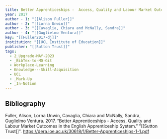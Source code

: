 ```yaml
---
title: Better Apprenticeships -  Access, Quality and Labour Market Outcomes in the English Apprenticeship System
year: 2017
author - 1: "[[Alison Fuller]]"
author - 2: "[[Lorna Unwin]]"
author - 3: "[[Cavaglia, Chiara and McNally, Sandra]]"
author - 4: "[[Guglielmo Ventura]]"
key: "[[Fuller2017-dj]]"
institution: "[[UCL Institute of Education]]"
publisher: "[[Sutton Trust]]"
tags:
  - 2_Upgrade-MAY-2023
  - _BibTex-to-MD-Git
  - Workplace-Learning
  - Knowledge---Skill-Acquisition
  - UCL
  - _Mark-Up
  - _In-Notion
---
```


## Bibliography
Fuller, Alison, Lorna Unwin, Cavaglia, Chiara and McNally, Sandra, Guglielmo Ventura. 2017. “Better Apprenticeships -  Access, Quality and Labour Market Outcomes in the English Apprenticeship System.” "[[Sutton Trust]]". https://dera.ioe.ac.uk/30618/1/Better-Apprenticeships-1-1.pdf